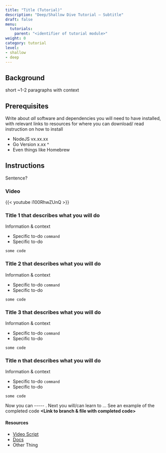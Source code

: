 ```yaml
---
title: "Title (Tutorial)"
description: "Deep/Shallow Dive Tutorial – Subtitle"
draft: false
menu:
  tutorials:
    parent: "<identifier of tutorial module>"
weight: 0
category: tutorial
level:
- shallow
- deep
---
```


## Background
short ~1-2 paragraphs with context

## Prerequisites
Write about _all_ software and dependencies you will need to have installed, with relevant links to resources for where you can download/ read instruction on how to install
* NodeJS vx.xx.xx
* Go Version x.xx ^
* Even things like Homebrew


## Instructions
Sentence?

### Video

{{< youtube i100RhwZUnQ >}}
<!-- The URL to this video was: https://www.youtube.com/watch?v=i100RhwZUnQ -->


### Title 1 that describes what you will do
Information & context
* Specific to-do `command`
* Specific to-do
```
some code

```
### Title 2 that describes what you will do
Information & context
* Specific to-do `command`
* Specific to-do
```
some code

```
### Title 3 that describes what you will do
Information & context
* Specific to-do `command`
* Specific to-do
```
some code

```

### Title n that describes what you will do
Information & context
* Specific to-do `command`
* Specific to-do
```
some code

```

<!-- Summary -->
Now you can ----- . Next you will/can learn to ... See an example of the completed code  **<Link to branch & file with completed code>**

#### Resources
* [Video Script]()
* [Docs]()
* Other Thing
